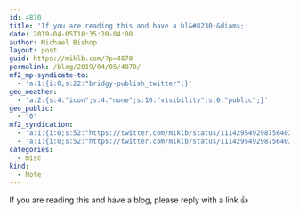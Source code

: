 ```yaml
---
id: 4870
title: 'If you are reading this and have a bl&#8230;&diams;'
date: 2019-04-05T18:35:20-04:00
author: Michael Bishop
layout: post
guid: https://miklb.com/?p=4870
permalink: /blog/2019/04/05/4870/
mf2_mp-syndicate-to:
  - 'a:1:{i:0;s:22:"bridgy-publish_twitter";}'
geo_weather:
  - 'a:2:{s:4:"icon";s:4:"none";s:10:"visibility";s:6:"public";}'
geo_public:
  - "0"
mf2_syndication:
  - 'a:1:{i:0;s:52:"https://twitter.com/miklb/status/1114295492987564034";}'
  - 'a:1:{i:0;s:52:"https://twitter.com/miklb/status/1114295492987564034";}'
categories:
  - misc
kind:
  - Note
---
```

If you are reading this and have a blog, please reply with a link 👍